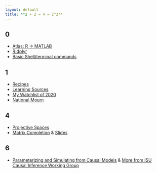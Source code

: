```yaml
---
layout: default
title: **2 + 2 = 4 = 2^2** 
---
```



## 0
- [Atlas: R -> MATLAB](coding/MATLAB-R-cheatsheet.md)
- [R:dplyr](coding/2020-04-14-dplyr.md)
- [Basic Shell/terminal commands](/coding/TerminalCommands.md)

## 1
- [Recipes](/blogs/Recipes.md)
- [Learning Sources](/blogs/learning_source.md)
- [My Watchlist of 2020](/blogs/watchlist2020.md)
- [National Mourn](/blogs/2020-04-04-nationalmorn.md)

## 4
- [Projective Spaces](/blogs/ProjectiveSpace.pdf)
- [Matrix Completion](/blogs/MatrixCompletion_20221122/main.pdf) & [Slides](/blogs/MatrixCompletion_20221122/slides.pdf)

## 6
- [Parameterizing and Simulating from Causal Models](https://github.com/calebleedy/ISU-Causal/blob/main/Presentations/ZG_053123.pdf) & [More from ISU Causal Inference Working Group](https://github.com/calebleedy/ISU-Causal/tree/main)
